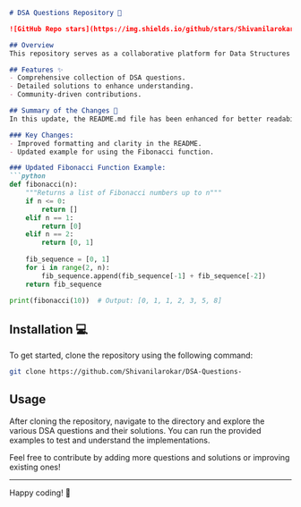 ```markdown
# DSA Questions Repository 📖

![GitHub Repo stars](https://img.shields.io/github/stars/Shivanilarokar/DSA-Questions-?style=social) ![GitHub forks](https://img.shields.io/github/forks/Shivanilarokar/DSA-Questions-?style=social)

## Overview
This repository serves as a collaborative platform for Data Structures and Algorithms (DSA) enthusiasts. It aims to provide a collection of DSA questions along with their solutions to help learners and developers enhance their coding skills.

## Features ✨
- Comprehensive collection of DSA questions.
- Detailed solutions to enhance understanding.
- Community-driven contributions.

## Summary of the Changes 📱
In this update, the README.md file has been enhanced for better readability and clarity. Additionally, the Fibonacci function has been improved to handle edge cases more effectively.

### Key Changes:
- Improved formatting and clarity in the README.
- Updated example for using the Fibonacci function.

### Updated Fibonacci Function Example:
```python
def fibonacci(n):
    """Returns a list of Fibonacci numbers up to n"""
    if n <= 0:
        return []
    elif n == 1:
        return [0]
    elif n == 2:
        return [0, 1]
    
    fib_sequence = [0, 1]
    for i in range(2, n):
        fib_sequence.append(fib_sequence[-1] + fib_sequence[-2])
    return fib_sequence

print(fibonacci(10))  # Output: [0, 1, 1, 2, 3, 5, 8]
```

## Installation 💻
To get started, clone the repository using the following command:
```bash
git clone https://github.com/Shivanilarokar/DSA-Questions-
```

## Usage
After cloning the repository, navigate to the directory and explore the various DSA questions and their solutions. You can run the provided examples to test and understand the implementations.

Feel free to contribute by adding more questions and solutions or improving existing ones!

---

Happy coding! 🚀
```